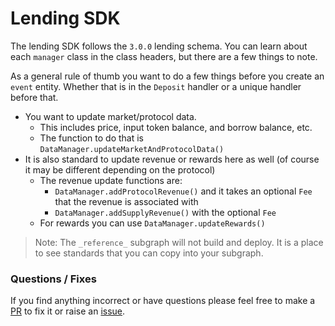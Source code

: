 # Lending SDK

The lending SDK follows the `3.0.0` lending schema. You can learn about each `manager` class in the class headers, but there are a few things to note.

As a general rule of thumb you want to do a few things before you create an `event` entity. Whether that is in the `Deposit` handler or a unique handler before that.

- You want to update market/protocol data.
  - This includes price, input token balance, and borrow balance, etc.
  - The function to do that is `DataManager.updateMarketAndProtocolData()`
- It is also standard to update revenue or rewards here as well (of course it may be different depending on the protocol)
  - The revenue update functions are:
    - `DataManager.addProtocolRevenue()` and it takes an optional `Fee` that the revenue is associated with
    - `DataManager.addSupplyRevenue()` with the optional `Fee`
  - For rewards you can use `DataManager.updateRewards()`

> Note: The `_reference_` subgraph will not build and deploy. It is a place to see standards that you can copy into your subgraph.

### Questions / Fixes

If you find anything incorrect or have questions please feel free to make a [PR](https://github.com/messari/subgraphs/blob/master/docs/CONTRIBUTING.md) to fix it or raise an [issue](https://github.com/messari/subgraphs/issues/new).
